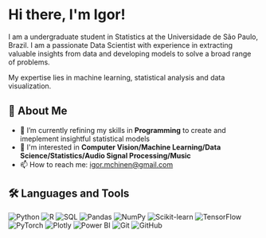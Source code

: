 # Hi there, I'm Igor!

I am a undergraduate student in Statistics at the Universidade de São Paulo, Brazil. I am a passionate Data Scientist with experience in extracting valuable insights from data and developing models to solve a broad range of problems.

My expertise lies in machine learning, statistical analysis and data visualization. 


## 🚀 About Me
<!--- - 🔭 I’m currently working on **[Your Current Project]** --->
- 🌱 I’m currently refining my skills in **Programming** to create and imeplement insightful statistical models
- 💬 I'm interested in **Computer Vision/Machine Learning/Data Science/Statistics/Audio Signal Processing/Music**
- 📫 How to reach me: igor.mchinen@gmail.com

## 🛠️ Languages and Tools

![Python](https://img.shields.io/badge/-Python-3776AB?style=flat-square&logo=python&logoColor=white)
![R](https://img.shields.io/badge/-R-276DC3?style=flat-square&logo=r&logoColor=white)
![SQL](https://img.shields.io/badge/-SQL-4479A1?style=flat-square&logo=postgresql&logoColor=white)
![Pandas](https://img.shields.io/badge/-Pandas-150458?style=flat-square&logo=pandas&logoColor=white)
![NumPy](https://img.shields.io/badge/-NumPy-013243?style=flat-square&logo=numpy&logoColor=white)
![Scikit-learn](https://img.shields.io/badge/-Scikit--learn-F7931E?style=flat-square&logo=scikit-learn&logoColor=white)
![TensorFlow](https://img.shields.io/badge/-TensorFlow-FF6F00?style=flat-square&logo=tensorflow&logoColor=white)
![PyTorch](https://img.shields.io/badge/PyTorch-%23EE4C2C.svg?style=for-the-badge&logo=PyTorch&logoColor=white)
![Plotly](https://img.shields.io/badge/Plotly-%233F4F75.svg?style=for-the-badge&logo=plotly&logoColor=white)
![Power BI](https://img.shields.io/badge/-Power%20BI-F2C811?style=flat-square&logo=power-bi&logoColor=white)
![Git](https://img.shields.io/badge/-Git-F05032?style=flat-square&logo=git&logoColor=white)
![GitHub](https://img.shields.io/badge/-GitHub-181717?style=flat-square&logo=github&logoColor=white)

<!---
igor-chinen/igor-chinen is a ✨ special ✨ repository because its `README.md` (this file) appears on your GitHub profile.
You can click the Preview link to take a look at your changes.
--->
